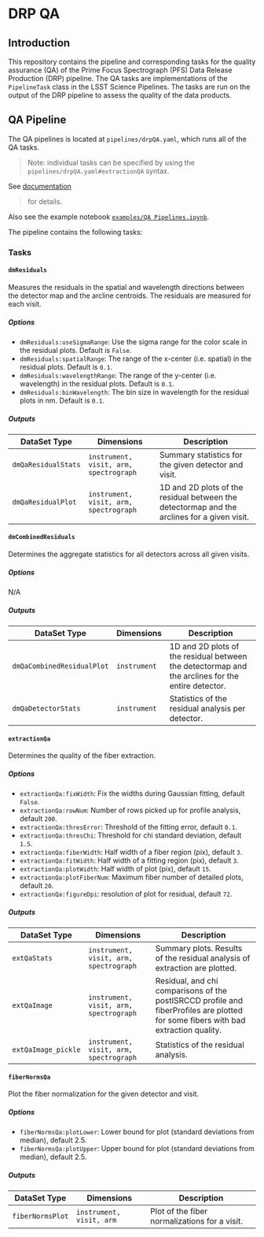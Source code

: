 DRP QA
======

## Introduction

This repository contains the pipeline and corresponding tasks for the quality
assurance (QA) of the Prime Focus Spectrograph (PFS) Data Release Production (DRP)
pipeline. The QA tasks are implementations of the `PipelineTask` class in the LSST
Science Pipelines. The tasks are run on the output of the DRP pipeline to assess
the quality of the data products.

## QA Pipeline

The QA pipelines is located at `pipelines/drpQA.yaml`, which runs all of the QA
tasks.

> Note: individual tasks can be specified by using the `pipelines/drpQA.yaml#extractionQA`
> syntax.
>
See [documentation](https://pipelines.lsst.io/modules/lsst.pipe.base/creating-a-pipeline.html#command-line-options-for-running-pipelines)
> for details.

Also see the example notebook [`examples/QA Pipelines.ipynb`](examples/QA%20Pipelines.ipynb).

The pipeline contains the following tasks:

### Tasks

#### `dmResiduals`

Measures the residuals in the spatial and wavelength directions between the
detector map and the arcline centroids. The residuals are measured for each
visit.

##### Options

- `dmResiduals:useSigmaRange`: Use the sigma range for the color scale in the residual plots. Default is `False`.
- `dmResiduals:spatialRange`: The range of the x-center (i.e. spatial) in the residual plots. Default is `0.1`.
- `dmResiduals:wavelengthRange`: The range of the y-center (i.e. wavelength) in the residual plots. Default is `0.1`.
- `dmResiduals:binWavelength`: The bin size in wavelength for the residual plots in nm. Default is `0.1`.

##### Outputs

| DataSet Type        | Dimensions                             | Description                                                                                 |
|---------------------|----------------------------------------|---------------------------------------------------------------------------------------------|
| `dmQaResidualStats` | `instrument, visit, arm, spectrograph` | Summary statistics for the given detector and visit.                                        | 
| `dmQaResidualPlot`  | `instrument, visit, arm, spectrograph` | 1D and 2D plots of the residual between the detectormap and the arclines for a given visit. |

#### `dmCombinedResiduals`

Determines the aggregate statistics for all detectors across all given visits.

##### Options

N/A

##### Outputs

| DataSet Type               | Dimensions   | Description                                                                                       |
|----------------------------|--------------|---------------------------------------------------------------------------------------------------|
| `dmQaCombinedResidualPlot` | `instrument` | 1D and 2D plots of the residual between the detectormap and the arclines for the entire detector. |
| `dmQaDetectorStats`        | `instrument` | Statistics of the residual analysis per detector.                                                 |

#### `extractionQa`

Determines the quality of the fiber extraction.

##### Options

- `extractionQa:fixWidth`: Fix the widths during Gaussian fitting, default `False`.
- `extractionQa:rowNum`: Number of rows picked up for profile analysis, default `200`.
- `extractionQa:thresError`: Threshold of the fitting error, default `0.1`.
- `extractionQa:thresChi`: Threshold for chi standard deviation, default `1.5`.
- `extractionQa:fiberWidth`: Half width of a fiber region (pix), default `3`.
- `extractionQa:fitWidth`: Half width of a fitting region (pix), default `3`.
- `extractionQa:plotWidth`: Half width of plot (pix), default `15`.
- `extractionQa:plotFiberNum`: Maximum fiber number of detailed plots, default `20`.
- `extractionQa:figureDpi`: resolution of plot for residual, default `72`.

##### Outputs

| DataSet Type        | Dimensions                             | Description                                                                                                                        |
|---------------------|----------------------------------------|------------------------------------------------------------------------------------------------------------------------------------|
| `extQaStats`        | `instrument, visit, arm, spectrograph` | Summary plots. Results of the residual analysis of extraction are plotted.                                                         |
| `extQaImage`        | `instrument, visit, arm, spectrograph` | Residual, and chi comparisons of the postISRCCD profile and fiberProfiles are plotted for some fibers with bad extraction quality. |
| `extQaImage_pickle` | `instrument, visit, arm, spectrograph` | Statistics of the residual analysis.                                                                                               |

#### `fiberNormsQa`

Plot the fiber normalization for the given detector and visit.

##### Options

- `fiberNormsQa:plotLower`: Lower bound for plot (standard deviations from median), default 2.5.
- `fiberNormsQa:plotUpper`: Upper bound for plot (standard deviations from median), default 2.5.

##### Outputs

| DataSet Type     | Dimensions               | Description                                   |
|------------------|--------------------------|-----------------------------------------------|
| `fiberNormsPlot` | `instrument, visit, arm` | Plot of the fiber normalizations for a visit. |
